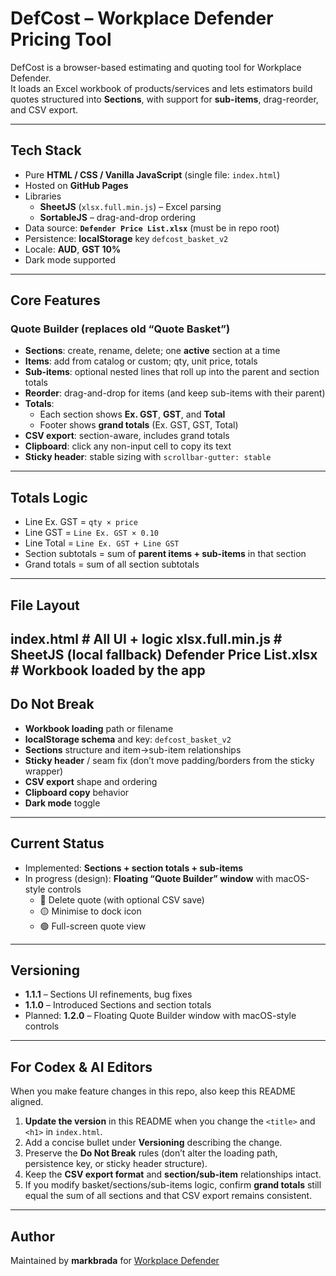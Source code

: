# DefCost – Workplace Defender Pricing Tool

DefCost is a browser-based estimating and quoting tool for Workplace Defender.  
It loads an Excel workbook of products/services and lets estimators build quotes structured into **Sections**, with support for **sub-items**, drag-reorder, and CSV export.

---

## Tech Stack

- Pure **HTML / CSS / Vanilla JavaScript** (single file: `index.html`)
- Hosted on **GitHub Pages**
- Libraries
  - **SheetJS** (`xlsx.full.min.js`) – Excel parsing
  - **SortableJS** – drag-and-drop ordering
- Data source: **`Defender Price List.xlsx`** (must be in repo root)
- Persistence: **localStorage** key `defcost_basket_v2`
- Locale: **AUD**, **GST 10%**
- Dark mode supported

---

## Core Features

### Quote Builder (replaces old “Quote Basket”)
- **Sections**: create, rename, delete; one **active** section at a time
- **Items**: add from catalog or custom; qty, unit price, totals
- **Sub-items**: optional nested lines that roll up into the parent and section totals
- **Reorder**: drag-and-drop for items (and keep sub-items with their parent)
- **Totals**:
  - Each section shows **Ex. GST**, **GST**, and **Total**
  - Footer shows **grand totals** (Ex. GST, GST, Total)
- **CSV export**: section-aware, includes grand totals
- **Clipboard**: click any non-input cell to copy its text
- **Sticky header**: stable sizing with `scrollbar-gutter: stable`

---

## Totals Logic

- Line Ex. GST = `qty × price`
- Line GST = `Line Ex. GST × 0.10`
- Line Total = `Line Ex. GST + Line GST`
- Section subtotals = sum of **parent items + sub-items** in that section
- Grand totals = sum of all section subtotals

---

## File Layout
index.html                 # All UI + logic
xlsx.full.min.js           # SheetJS (local fallback)
Defender Price List.xlsx   # Workbook loaded by the app
---

## Do Not Break

- **Workbook loading** path or filename
- **localStorage schema** and key: `defcost_basket_v2`
- **Sections** structure and item→sub-item relationships
- **Sticky header** / seam fix (don’t move padding/borders from the sticky wrapper)
- **CSV export** shape and ordering
- **Clipboard copy** behavior
- **Dark mode** toggle

---

## Current Status

- Implemented: **Sections + section totals + sub-items**
- In progress (design): **Floating “Quote Builder” window** with macOS-style controls  
  - 🔴 Delete quote (with optional CSV save)  
  - 🟡 Minimise to dock icon  
  - 🟢 Full-screen quote view

---

## Versioning

- **1.1.1** – Sections UI refinements, bug fixes
- **1.1.0** – Introduced Sections and section totals
- Planned: **1.2.0** – Floating Quote Builder window with macOS-style controls

---

## For Codex & AI Editors

When you make feature changes in this repo, also keep this README aligned.

1. **Update the version** in this README when you change the `<title>` and `<h1>` in `index.html`.
2. Add a concise bullet under **Versioning** describing the change.
3. Preserve the **Do Not Break** rules (don’t alter the loading path, persistence key, or sticky header structure).
4. Keep the **CSV export format** and **section/sub-item** relationships intact.
5. If you modify basket/sections/sub-items logic, confirm **grand totals** still equal the sum of all sections and that CSV export remains consistent.

---

## Author

Maintained by **markbrada** for [Workplace Defender](https://workplacedefender.com.au)

